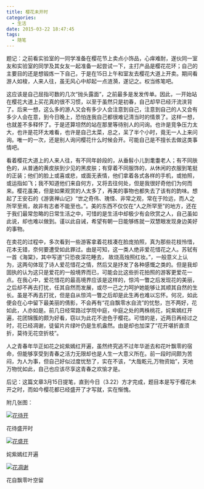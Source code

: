 ```yaml
---
title: 樱花未开时
categories:
  - 生活
date: 2015-03-22 18:47:45
tags:
  - 随笔
---
```


题记：之前看实验室的一同学准备在樱花节上卖点小饰品，心痒难耐，遂伙同一室友和实验室的同学及其女友一起准备一起尝试一下，主打产品是樱花花环；自己的主要目的还是想锻炼一下自己，于是在15日上午和室友去樱花大道上开卖。期间看游人如梭，人来人往，虽无风心中却起一点涟漪，遂记之。权当练笔吧。

<!-- more -->

这应该是自己屈指可数的几次“抛头露面”，之前最多是发发传单。因此，一开始站在樱花大道上买花真的很不习惯，以至于虽然只是初春，自己却早已经汗流浃背了。后来一想，这么多的游人又会有多少人会注意到自己，注意到自己的人又会有多少人会在意，到今日晚上，恐怕连我自己都很难记清当时的情景了。这样一想，也就差不多释怀了。于是还算坦然的站在那里等待别人的问询。也许是竞争压力太大，也许是花环太难看，也许是自己太菜，总之，呆了半个小时，竟无一人上来问询。唯一的一次，还是别人询问樱花什么时候会开。可能自己是不擅长去做这类事情吧。

看着樱花大道上的人来人往，有不同年龄段的，从垂髫小儿到耄耋老人；有不同肤色的，从普通的黄皮肤到少见的黑皮肤；有穿着不同服饰的，从休闲的衣服到笔挺的正装；他们的脸上或喜或悲，或面无表情，他们拿着各式各样的手机，或拍照，或运指如飞；我不知道他们来自何方，又将去往何处，但是我很好奇他们为何而来。樱花虽美，但是如果观赏的人太多了，再美的事物也都失去了该有的韵味。想起了王安石的《游褒禅山记》“世之奇伟、瑰怪、非常之观，常在于险远，而人之所罕至焉，故非有志者不能至也。”。美的东西不仅仅在“人之所罕至”的地方，还在于我们最常忽略的日常生活之中，可惜的是生活中却极少有会欣赏之人，自己虽如此说，却也难以做到。谨以此自诫，希望有朝一日能够练就一双慧眼发现身边美好的事物。

在卖花的过程中，多次看到一些游客拿着花枝凑在脸庞拍照，真为那些花枝怜惜，花本无错，奈何要遭受如此罪过。由是可知，这一类人绝非爱花惜花之人。苏轼有一首《海棠》，其中写道“只恐夜深花睡去， 故烧高烛照红妆。”，一般意义上认为，这两句体现了诗人爱花惜花之情，然后又是抒发了各种感慨之类的。但是我却固执的认为这只是爱花的一般境界而已，可能会比这些折花拍照的游客更爱花一点。在我心中，爱花惜花的最高境界应该是这样的，惊鸿一瞥之后发现花的美丽，之后却不再去打扰，任其自然而发展，或尽一己之力呵护她能够让其顺其自然的生长。虽是不再去打扰，但是自从惊鸿一瞥之后却是此生再也难以忘怀。何况，如此便会在心中留下最美丽的倩影，不会再有“花自飘零水自流”的忧愁，岂不两好，花如此，人亦如是。前几日经常路过学院中庭，中庭之处的两株桃花，姹紫嫣红开遍，花团锦簇的颇为好看，窃以为此花不逊色于樱花。可惜的是，近两日再经过之时，花已经凋谢，徒留片片绿叶仍是生机盎然。由是却也加深了“花开堪折直须折，莫待无花空折枝”。

人之青春年华正如花之姹紫嫣红开遍，虽然终究逃不过年华逝去和花叶飘零的宿命，但能够享受到青春之活力无限却也是人生一大意义所在。前一段时间颇为苦闷，为人为事，但自己好似过度忧愁了，实在不该，“大哉乾元,万物资始”，天地万物忧如此，自己也应该尽享这青春之欢愉才是。

后记：这篇文章3月15日提笔，直到今日（3.22）方才完成，题目本是写于樱花未开之时，而如今樱花都已经盛开了才写就，实在惭愧。

附几张图：

[![花待开](http://www.wangmingkuo.com/wp-content/uploads/2015/03/花待开-300x225.jpg)](http://www.wangmingkuo.com/wp-content/uploads/2015/03/花待开.jpg)

花待盛开时

[![花盛开](http://www.wangmingkuo.com/wp-content/uploads/2015/03/花盛开-300x225.jpg)](http://www.wangmingkuo.com/wp-content/uploads/2015/03/花盛开.jpg) 

姹紫嫣红开遍

[![花凋谢](http://www.wangmingkuo.com/wp-content/uploads/2015/03/花凋谢-300x225.jpg)](http://www.wangmingkuo.com/wp-content/uploads/2015/03/花凋谢.jpg)

花自飘零叶空留
